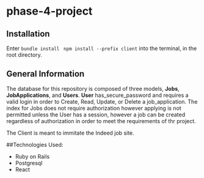 # phase-4-project

## Installation
 Enter `bundle install` ` npm install --prefix client` into the terminal, in the root directory.

## General Information

The database for this repository is composed of three models, **Jobs**, **JobApplications**, and **Users**. **User** has_secure_password and requires a valid login in order to Create, Read, Update, or Delete a job_application. The index for Jobs does not require authorization however applying is not permitted unless the User has a session, however a job can be created regardless of authorization in order to meet the requirements of thr project.

The Client is meant to immitate the Indeed job site.

##Technologies Used:

* Ruby on Rails
* Postgresql
* React
